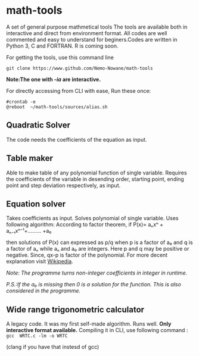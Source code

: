 # math-tools
A set of general purpose mathmetical tools
The tools are available both in interactive and direct from environment format. All codes are well commented and easy to understand for beginers.Codes are written in Python 3, C and FORTRAN.
R is coming soon.

For getting the tools, use this command line

`git clone https://www.github.com/Nemo-Nowane/math-tools`

**Note:The one with *-ia* are interactive.**

For directly accessing from CLI with ease,
Run these once:
```
#crontab -e
@reboot  ~/math-tools/sources/alias.sh
```


## Quadratic Solver 
The code needs the coefficients of the equation as input.

## Table maker
Able to make table of any polynomial function of single variable. 
Requires the coefficients of the variable in desending order, starting point, ending point and step deviation respectively, as input.

## Equation solver
Takes coefficients as input. Solves polynomial of single variable. Uses following algorithm:
According to factor theorem,
if P(x)= aₙxⁿ + aₙ₋₁xⁿ⁻¹+......... +a₀

then solutions of P(x) can expressed as p/q when p is a factor of a₀  and q is a factor of aₙ while aₙ and a₀ are integers. Here p and q may be positive or negative.
Since, qx-p is factor of the polynomial. For more decent explanation visit [Wikipedia](https://www.wikipedia.org/wiki/Factorization_of_polynomials#Classical_methods#Obteining_linear_factor).

 


*Note: The programme turns non-integer coefficients in integer in runtime.*

*P.S.:If the a₀ is missing then 0 is a solution for the function. This is also considered in the programme.*

## Wide range trigonometric calculator
A legacy code. It was my first self-made algorithm. Runs well. **Only interactive format available.**
Compiling it in CLI, use following command :
`gcc  WRTC.c -lm -o WRTC`

(clang if you have that instesd of gcc)
